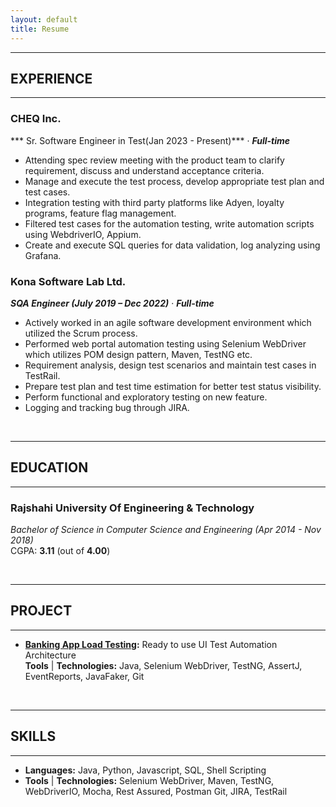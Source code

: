 ```yaml
---
layout: default
title: Resume
---
```


---
## EXPERIENCE
---

### CHEQ Inc.  
*** Sr. Software Engineer in Test(Jan 2023 - Present)*** &middot;	***Full-time***   

* Attending spec review meeting with the product team to clarify requirement, discuss and understand acceptance criteria.
* Manage and execute the test process, develop appropriate test plan and test cases. 
* Integration testing with third party platforms like Adyen, loyalty programs, feature flag management.
* Filtered test cases for the automation testing, write automation scripts using WebdriverIO, Appium.
* Create and execute SQL queries for data validation, log analyzing using Grafana.

### Kona Software Lab Ltd.     
***SQA Engineer (July 2019 – Dec 2022)*** &middot;	***Full-time***  
* Actively worked in an agile software development environment which utilized the Scrum process.
* Performed web portal automation testing using Selenium WebDriver which utilizes POM design pattern, Maven, TestNG etc.
* Requirement analysis, design test scenarios and maintain test cases in TestRail.
* Prepare test plan and test time estimation for better test status visibility.
* Perform functional and exploratory testing on new feature.
* Logging and tracking bug through JIRA.

<br />

---
## EDUCATION
---
### Rajshahi University Of Engineering & Technology 
*Bachelor of Science in Computer Science and Engineering (Apr 2014 - Nov 2018)*  
CGPA: **3.11** (out of **4.00**)

<br />

---
## PROJECT
---
* **[Banking App Load Testing]():** Ready to use UI Test Automation Architecture  
  **Tools** &#124; **Technologies:** Java, Selenium WebDriver, TestNG, AssertJ, EventReports, JavaFaker, Git

<br />

<!--
## HONORS & ACHIEVEMENTS
---
* Lorem ipsum dolor sit amet, consectetur adipiscing elit. Praesent massa nisi, venenatis sit amet tortor efficitur, scelerisque condimentum magna. 
* Lorem ipsum dolor sit amet, consectetur adipiscing elit. Praesent massa nisi, venenatis sit amet tortor efficitur, scelerisque condimentum magna.
* Lorem ipsum dolor sit amet, consectetur adipiscing elit. Praesent massa nisi, venenatis sit amet tortor efficitur, scelerisque condimentum magna.
<br /> -->


---
## SKILLS  
---
* **Languages:** Java, Python, Javascript, SQL, Shell Scripting
* **Tools** &#124; **Technologies:** Selenium WebDriver, Maven, TestNG, WebDriverIO, Mocha, Rest Assured, Postman Git, JIRA, TestRail
